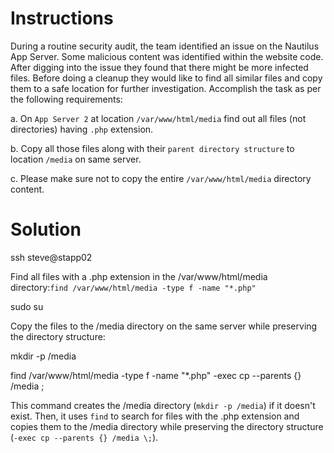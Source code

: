 # Instructions

During a routine security audit, the team identified an issue on the Nautilus App Server. Some malicious content was identified within the website code. After digging into the issue they found that there might be more infected files. Before doing a cleanup they would like to find all similar files and copy them to a safe location for further investigation. Accomplish the task as per the following requirements:

a. On `App Server 2` at location `/var/www/html/media` find out all files (not directories) having `.php` extension.

b. Copy all those files along with their `parent directory structure` to location `/media` on same server.

c. Please make sure not to copy the entire `/var/www/html/media` directory content.

# Solution

ssh steve@stapp02

Find all files with a .php extension in the /var/www/html/media directory:`find /var/www/html/media -type f -name "*.php"`

sudo su

Copy the files to the /media directory on the same server while preserving the directory structure:

mkdir -p /media

find /var/www/html/media -type f -name "*.php" -exec cp --parents {} /media \;

This command creates the /media directory (`mkdir -p /media`) if it doesn't exist. Then, it uses `find` to search for files with the .php extension and copies them to the /media directory while preserving the directory structure (`-exec cp --parents {} /media \;`).
